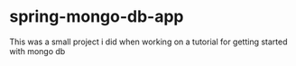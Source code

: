 # spring-mongo-db-app
This was a small project i did when working on a tutorial for getting started with mongo db
